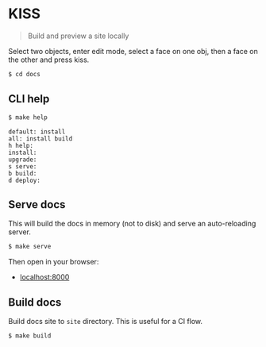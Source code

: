 # KISS
> Build and preview a site locally

Select two objects, enter edit mode, select a face on one obj, then a 
face on the other and press kiss.

```sh
$ cd docs
```


## CLI help

```sh
$ make help
```
```
default: install
all: install build
h help:
install:
upgrade:
s serve:
b build:
d deploy:
```


## Serve docs

This will build the docs in memory (not to disk) and serve an auto-reloading server.

```sh
$ make serve
```

Then open in your browser:

- [localhost:8000](http://localhost:8000)


## Build docs

Build docs site to `site` directory. This is useful for a CI flow.

```sh
$ make build
```
